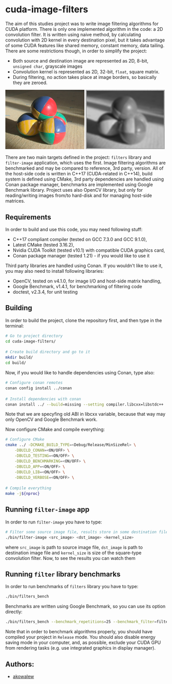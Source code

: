 # cuda-image-filters

The aim of this studies project was to write image filtering algorithms for CUDA platform. There is only one implemented algorithm in the code: a 2D convolution filter. It is written using naive method, by calculating convolution with 2D kernel in every destination pixel, but it takes advantage of some CUDA features like shared memory, constant memory, data tailing. There are some restrictions though, in order to simplify the project:

- Both source and destination image are represented as 2D, 8-bit, `unsigned char`, grayscale images
- Convolution kernel is represented as 2D, 32-bit, `float`, square matrix. 
- During filtering, no action takes place at image borders, so basically they are zeroed.

<img src="assets/sample.jpg" width="49%"> <img src="assets/sample_out.jpg" width="49%">

There are two main targets defined in the project: `filters` library and `filter-image` application, which uses the first. Image filtering algorithms are benchmarked and may be compared to reference, 3rd party, version. All of the host-side code is written in C++17 (CUDA-related in C++14), build system is defined using CMake, 3rd party dependencies are handled using Conan package manager, benchmarks are implemented using Google Benchmark library. Project uses also OpenCV library, but only for reading/writing images from/to hard-disk and for managing host-side matrices. 

## Requirements

In order to build and use this code, you may need following stuff:

- C++17 compliant compiler (tested on GCC 7.3.0 and GCC 9.1.0),
- Latest CMake (tested 3.16.2),
- Nvidia CUDA Toolkit (tested v10.1) with compatible CUDA graphics card,
- Conan package manager (tested 1.21) - if you would like to use it

Third party libraries are handled using Conan. If you wouldn't like to use it, you may also need to install following libraries:

- OpenCV, tested on v4.1.0, for image I/O and host-side matrix handling,
- Google Benchmark, v1.4.1, for benchmarking of filtering code
- doctest, v2.3.4, for unit testing

## Building 

In order to build the project, clone the repository first, and then type in the terminal:

```sh
# Go to project directory
cd cuda-image-filters/

# Create build directory and go to it
mkdir build/
cd build/
```

Now, if you would like to handle dependencies using Conan, type also:

```sh
# Configure conan remotes
conan config install ../conan

# Install dependencies with conan
conan install ../ --build=missing --setting compiler.libcxx=libstdc++
```

Note that we are specyfing old ABI in libcxx variable, because that way may only OpenCV and Google Benchmark work.

Now configure CMake and compile everything:

```sh
# Configure CMake
cmake ../ -DCMAKE_BUILD_TYPE=<Debug/Release/MinSizeRel> \
	-DBUILD_CONAN=<ON/OFF> \
	-DBUILD_TESTING=<ON/OFF> \
	-DBUILD_BENCHMARKING=<ON/OFF> \
	-DBUILD_APP=<ON/OFF> \
	-DBUILD_LIB=<ON/OFF> \
	-DBUILD_VERBOSE=<ON/OFF> \

# Compile everything
make -j${nproc}
```

## Running `filter-image` app

In order to run `filter-image` you have to type:

```sh
# Filter some source image file, results store in some destination file
./bin/filter-image <src_image> <dst_image> <kernel_size>
```

where `src_image` is path to source image file, `dst_image` is path to destination image file and `kernel_size` is size of the square-type convolution filter. Now, to see the results you can watch them 

## Running `filter` library benchmarks

In order to run benchmarks of `filters` library you have to type:

```sh
./bin/filters_bench
```

Benchmarks are written using Google Benchmark, so you can use its option directly:

```sh
./bin/filters_bench --benchmark_repetitions=25 --benchmark_filter=filter2d_launch/4096x2160x9
```

Note that in order to benchmark algorithms properly, you should have compiled your project in `Release` mode. You should also disable energy saving mode in your computer, and, as possible, exclude your CUDA GPU from rendering tasks (e.g. use integrated graphics in display manager).

## Authors:

- [akowalew](http://github.com/akowalew)
